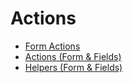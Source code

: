# Actions

 * [Form Actions](form-actions.md)
 * [Actions (Form & Fields)](actions.md)
 * [Helpers (Form & Fields)](helpers.md)
